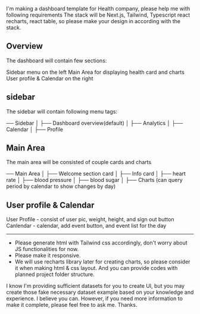 I'm making a dashboard template for Health company, please help me with following requirements
The stack will be Next.js, Tailwind, Typescript react recharts, react table, so please make your design in according with the stack.

## Overview

The dashboard will contain few sections:

Sidebar menu on the left
Main Area for displaying health card and charts
User profile & Calendar on the right

## sidebar

The sidebar will contain following menu tags:

── Sidebar
│ ├── Dashboard overview(default)
│ ├── Analytics
│ ├── Calendar
│ ├── Profile

## Main Area

The main area will be consisted of couple cards and charts

── Main Area
│ ├── Welcome section card
│ ├── Info card
│ ├── heart rate
│ ├── blood pressure
│ ├── blood sugar
│ ├── Charts (can query period by calendar to show changes by day)

## User profile & Calendar

User Profile - consist of user pic, weight, height, and sign out button
Canlendar - calendar, add event button, and event list for the day

---

- Please generate html with Tailwind css accordingly, don't worry about JS functionalities for now.
- Please make it responsive.
- We will use recharts library later for creating charts, so please consider it when making html & css layout. And you can provide codes with planned project folder structure.

I know I'm providing sufficient datasets for you to create UI, but you may create those fake necessary dataset example based on your knowledge and experience. I believe you can.
However, if you need more information to make it complete, please feel free to ask me.
Thanks.
